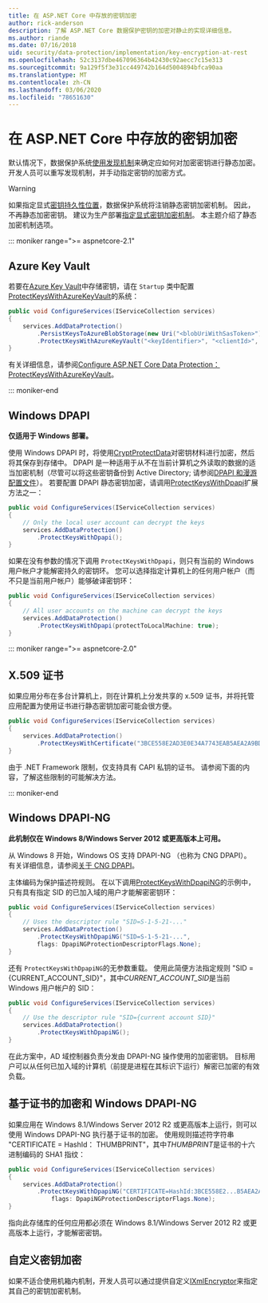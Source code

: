```yaml
---
title: 在 ASP.NET Core 中存放的密钥加密
author: rick-anderson
description: 了解 ASP.NET Core 数据保护密钥的加密对静止的实现详细信息。
ms.author: riande
ms.date: 07/16/2018
uid: security/data-protection/implementation/key-encryption-at-rest
ms.openlocfilehash: 52c3137dbe467096364b42430c92aecc7c15e313
ms.sourcegitcommit: 9a129f5f3e31cc449742b164d5004894bfca90aa
ms.translationtype: MT
ms.contentlocale: zh-CN
ms.lasthandoff: 03/06/2020
ms.locfileid: "78651630"
---
```

# <a name="key-encryption-at-rest-in-aspnet-core"></a>在 ASP.NET Core 中存放的密钥加密

默认情况下，数据保护系统[使用发现机制](xref:security/data-protection/configuration/default-settings)来确定应如何对加密密钥进行静态加密。 开发人员可以重写发现机制，并手动指定密钥的加密方式。

> [!WARNING]
> 如果指定显式[密钥持久性位置](xref:security/data-protection/implementation/key-storage-providers)，数据保护系统将注销静态密钥加密机制。 因此，不再静态加密密钥。 建议为生产部署[指定显式密钥加密机制](xref:security/data-protection/implementation/key-encryption-at-rest)。 本主题介绍了静态加密机制选项。

::: moniker range=">= aspnetcore-2.1"

## <a name="azure-key-vault"></a>Azure Key Vault

若要在[Azure Key Vault](https://azure.microsoft.com/services/key-vault/)中存储密钥，请在 `Startup` 类中配置[ProtectKeysWithAzureKeyVault](/dotnet/api/microsoft.aspnetcore.dataprotection.azuredataprotectionbuilderextensions.protectkeyswithazurekeyvault)的系统：

```csharp
public void ConfigureServices(IServiceCollection services)
{
    services.AddDataProtection()
        .PersistKeysToAzureBlobStorage(new Uri("<blobUriWithSasToken>"))
        .ProtectKeysWithAzureKeyVault("<keyIdentifier>", "<clientId>", "<clientSecret>");
}
```

有关详细信息，请参阅[Configure ASP.NET Core Data Protection： ProtectKeysWithAzureKeyVault](xref:security/data-protection/configuration/overview#protectkeyswithazurekeyvault)。

::: moniker-end

## <a name="windows-dpapi"></a>Windows DPAPI

**仅适用于 Windows 部署。**

使用 Windows DPAPI 时，将使用[CryptProtectData](/windows/desktop/api/dpapi/nf-dpapi-cryptprotectdata)对密钥材料进行加密，然后将其保存到存储中。 DPAPI 是一种适用于从不在当前计算机之外读取的数据的适当加密机制（尽管可以将这些密钥备份到 Active Directory; 请参阅[DPAPI 和漫游配置文件](https://support.microsoft.com/kb/309408/#6)）。 若要配置 DPAPI 静态密钥加密，请调用[ProtectKeysWithDpapi](/dotnet/api/microsoft.aspnetcore.dataprotection.dataprotectionbuilderextensions.protectkeyswithdpapi)扩展方法之一：

```csharp
public void ConfigureServices(IServiceCollection services)
{
    // Only the local user account can decrypt the keys
    services.AddDataProtection()
        .ProtectKeysWithDpapi();
}
```

如果在没有参数的情况下调用 `ProtectKeysWithDpapi`，则只有当前的 Windows 用户帐户才能解密持久的密钥环。 您可以选择指定计算机上的任何用户帐户（而不只是当前用户帐户）能够破译密钥环：

```csharp
public void ConfigureServices(IServiceCollection services)
{
    // All user accounts on the machine can decrypt the keys
    services.AddDataProtection()
        .ProtectKeysWithDpapi(protectToLocalMachine: true);
}
```

::: moniker range=">= aspnetcore-2.0"

## <a name="x509-certificate"></a>X.509 证书

如果应用分布在多台计算机上，则在计算机上分发共享的 x.509 证书，并将托管应用配置为使用证书进行静态密钥加密可能会很方便。

```csharp
public void ConfigureServices(IServiceCollection services)
{
    services.AddDataProtection()
        .ProtectKeysWithCertificate("3BCE558E2AD3E0E34A7743EAB5AEA2A9BD2575A0");
}
```

由于 .NET Framework 限制，仅支持具有 CAPI 私钥的证书。 请参阅下面的内容，了解这些限制的可能解决方法。

::: moniker-end

## <a name="windows-dpapi-ng"></a>Windows DPAPI-NG

**此机制仅在 Windows 8/Windows Server 2012 或更高版本上可用。**

从 Windows 8 开始，Windows OS 支持 DPAPI-NG （也称为 CNG DPAPI）。 有关详细信息，请参阅[关于 CNG DPAPI](/windows/desktop/SecCNG/cng-dpapi)。

主体编码为保护描述符规则。 在以下调用[ProtectKeysWithDpapiNG](/dotnet/api/microsoft.aspnetcore.dataprotection.dataprotectionbuilderextensions.protectkeyswithdpaping)的示例中，只有具有指定 SID 的已加入域的用户才能解密密钥环：

```csharp
public void ConfigureServices(IServiceCollection services)
{
    // Uses the descriptor rule "SID=S-1-5-21-..."
    services.AddDataProtection()
        .ProtectKeysWithDpapiNG("SID=S-1-5-21-...",
        flags: DpapiNGProtectionDescriptorFlags.None);
}
```

还有 `ProtectKeysWithDpapiNG`的无参数重载。 使用此简便方法指定规则 "SID = {CURRENT_ACCOUNT_SID}"，其中*CURRENT_ACCOUNT_SID*是当前 Windows 用户帐户的 SID：

```csharp
public void ConfigureServices(IServiceCollection services)
{
    // Use the descriptor rule "SID={current account SID}"
    services.AddDataProtection()
        .ProtectKeysWithDpapiNG();
}
```

在此方案中，AD 域控制器负责分发由 DPAPI-NG 操作使用的加密密钥。 目标用户可以从任何已加入域的计算机（前提是进程在其标识下运行）解密已加密的有效负载。

## <a name="certificate-based-encryption-with-windows-dpapi-ng"></a>基于证书的加密和 Windows DPAPI-NG

如果应用在 Windows 8.1/Windows Server 2012 R2 或更高版本上运行，则可以使用 Windows DPAPI-NG 执行基于证书的加密。 使用规则描述符字符串 "CERTIFICATE = HashId： THUMBPRINT"，其中*THUMBPRINT*是证书的十六进制编码的 SHA1 指纹：

```csharp
public void ConfigureServices(IServiceCollection services)
{
    services.AddDataProtection()
        .ProtectKeysWithDpapiNG("CERTIFICATE=HashId:3BCE558E2...B5AEA2A9BD2575A0",
            flags: DpapiNGProtectionDescriptorFlags.None);
}
```

指向此存储库的任何应用都必须在 Windows 8.1/Windows Server 2012 R2 或更高版本上运行，才能解密密钥。

## <a name="custom-key-encryption"></a>自定义密钥加密

如果不适合使用机箱内机制，开发人员可以通过提供自定义[IXmlEncryptor](/dotnet/api/microsoft.aspnetcore.dataprotection.xmlencryption.ixmlencryptor)来指定其自己的密钥加密机制。
